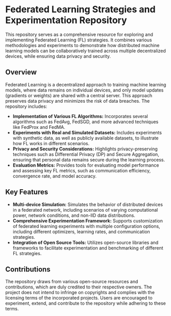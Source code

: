 # Federated Learning Strategies and Experimentation Repository

This repository serves as a comprehensive resource for exploring and implementing Federated Learning (FL) strategies. It combines various methodologies and experiments to demonstrate how distributed machine learning models can be collaboratively trained across multiple decentralized devices, while ensuring data privacy and security. 

## Overview

Federated Learning is a decentralized approach to training machine learning models, where data remains on individual devices, and only model updates (gradients or weights) are shared with a central server. This approach preserves data privacy and minimizes the risk of data breaches. The repository includes:

- **Implementation of Various FL Algorithms:** Incorporates several algorithms such as FedAvg, FedSGD, and more advanced techniques like FedProx and FedMA.
- **Experiments with Real and Simulated Datasets:** Includes experiments with synthetic data, as well as publicly available datasets, to illustrate how FL works in different scenarios.
- **Privacy and Security Considerations:** Highlights privacy-preserving techniques such as Differential Privacy (DP) and Secure Aggregation, ensuring that personal data remains secure during the learning process.
- **Evaluation Metrics:** Provides tools for evaluating model performance and assessing key FL metrics, such as communication efficiency, convergence rate, and model accuracy.

## Key Features

- **Multi-device Simulation:** Simulates the behavior of distributed devices in a federated network, including scenarios of varying computational power, network conditions, and non-IID data distributions.
- **Comprehensive Experimentation Framework:** Supports customization of federated learning experiments with multiple configuration options, including different optimizers, learning rates, and communication strategies.
- **Integration of Open Source Tools:** Utilizes open-source libraries and frameworks to facilitate experimentation and benchmarking of different FL strategies.
  
## Contributions

The repository draws from various open-source resources and contributions, which are duly credited to their respective owners. The project does not intend to infringe on copyrights and complies with the licensing terms of the incorporated projects. Users are encouraged to experiment, extend, and contribute to the repository while adhering to these terms.
